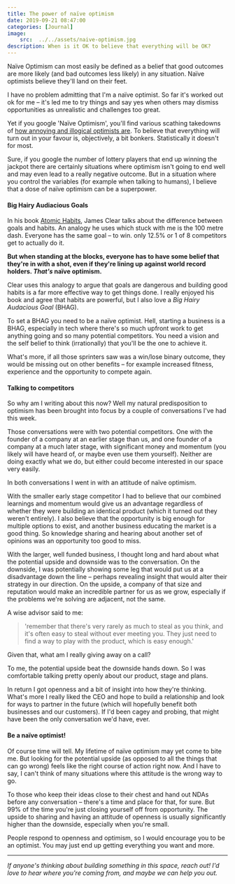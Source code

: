 ```yaml
---
title: The power of naïve optimism
date: 2019-09-21 08:47:00
categories: [Journal]
image:
    src:  ../../assets/naive-optimism.jpg
description: When is it OK to believe that everything will be OK?
---
```


Naïve Optimism can most easily be defined as a belief that good outcomes are more likely (and bad outcomes less likely) in any situation. Naïve optimists believe they'll land on their feet.

I have no problem admitting that I'm a naïve optimist. So far it's worked out ok for me – it's led me to try things and say yes when others may dismiss opportunities as unrealistic and challenges too great.

Yet if you google 'Naïve Optimism', you'll find various scathing takedowns of [how annoying and illogical optimists are](https://www.intellectualtakeout.org/article/over-optimistic-people-arent-just-annoying-theyre-also-illogical). To believe that everything will turn out in your favour is, objectively, a bit bonkers. Statistically it doesn't for most.

Sure, if you google the number of lottery players that end up winning the jackpot there are certainly situations where optimism isn't going to end well and may even lead to a really negative outcome. But in a situation where you control the variables (for example when talking to humans), I believe that a dose of naïve optimism can be a superpower.

#### Big Hairy Audiacious Goals

In his book [Atomic Habits](https://amzn.to/2ACxIEq), James Clear talks about the difference between goals and habits. An analogy he uses which stuck with me is the 100 metre dash. Everyone has the same goal – to win. only 12.5% or 1 of 8 competitors get to actually do it.

**But when standing at the blocks, everyone has to have some belief that they're in with a shot, even if they're lining up against world record holders. _That's_ naïve optimism.**

Clear uses this analogy to argue that goals are dangerous and building good habits is a far more effective way to get things done. I really enjoyed his book and agree that habits are powerful, but I also love a _Big Hairy Audacious Goal_ (BHAG).

To set a BHAG you need to be a naïve optimist. Hell, starting a business is a BHAG, especially in tech where there's so much upfront work to get anything going and so many potential competitors. You need a vision and the self belief to think (irrationally) that you'll be the one to achieve it.

What's more, if all those sprinters saw was a win/lose binary outcome, they would be missing out on other benefits – for example increased fitness, experience and the opportunity to compete again.

#### Talking to competitors

So why am I writing about this now? Well my natural predisposition to optimism has been brought into focus by a couple of conversations I've had this week.

Those conversations were with two potential competitors. One with the founder of a company at an earlier stage than us, and one founder of a company at a much later stage, with significant money and momentum (you likely will have heard of, or maybe even use them yourself). Neither are doing exactly what we do, but either could become interested in our space very easily.

In both conversations I went in with an attitude of naïve optimism.

With the smaller early stage competitor I had to believe that our combined learnings and momentum would give us an advantage regardless of whether they were building an identical product (which it turned out they weren't entirely). I also believe that the opportunity is big enough for multiple options to exist, and another business educating the market is a good thing. So knowledge sharing and hearing about another set of opinions was an opportunity too good to miss.

With the larger, well funded business, I thought long and hard about what the potential upside and downside was to the conversation. On the downside, I was potentially showing some leg that would put us at a disadvantage down the line – perhaps revealing insight that would alter their strategy in our direction. On the upside, a company of that size and reputation would make an incredible partner for us as we grow, especially if the problems we're solving are adjacent, not the same.

A wise advisor said to me:
>'remember that there's very rarely as much to steal as you think, and it's often easy to steal without ever meeting you. They just need to find a way to play with the product, which is easy enough.'

Given that, what am I really giving away on a call?

To me, the potential upside beat the downside hands down. So I was comfortable talking pretty openly about our product, stage and plans.

In return I got openness and a bit of insight into how they're thinking. What's more I really liked the CEO and hope to build a relationship and look for ways to partner in the future (which will hopefully benefit both businesses and our customers). If I'd been cagey and probing, that might have been the only conversation we'd have, ever.

#### Be a naïve optimist!

Of course time will tell. My lifetime of naïve optimism may yet come to bite me. But looking for the potential upside (as opposed to all the things that can go wrong) feels like the right course of action right now. And I have to say, I can't think of many situations where this attitude is the wrong way to go.

To those who keep their ideas close to their chest and hand out NDAs before any conversation – there's a time and place for that, for sure. But 99% of the time you're just closing yourself off from opportunity. The upside to sharing and having an attitude of openness is usually significantly higher than the downside, especially when you're small.

People respond to openness and optimism, so I would encourage you to be an optimist. You may just end up getting everything you want and more.

---

_If anyone's thinking about building something in this space, reach out! I'd love to hear where you're coming from, and maybe we can help you out._